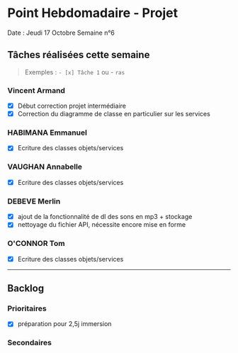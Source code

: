 # Point Hebdomadaire - Projet

Date : Jeudi 17 Octobre
Semaine n°6

## Tâches réalisées cette semaine

> Exemples : `- [x] Tâche 1` ou - `ras`

### Vincent Armand

- [x] Début correction projet intermédiaire
- [x] Correction du diagramme de classe en particulier sur les services

### HABIMANA Emmanuel
- [x] Ecriture des classes objets/services


### VAUGHAN Annabelle
- [x] Ecriture des classes objets/services



### DEBEVE Merlin
- [x] ajout de la fonctionnalité de dl des sons en mp3 + stockage
- [x] nettoyage du fichier API, nécessite encore mise en forme

### O'CONNOR Tom
- [x] Ecriture des classes objets/services



---

## Backlog



### Prioritaires
- [x] préparation pour 2,5j immersion

### Secondaires
